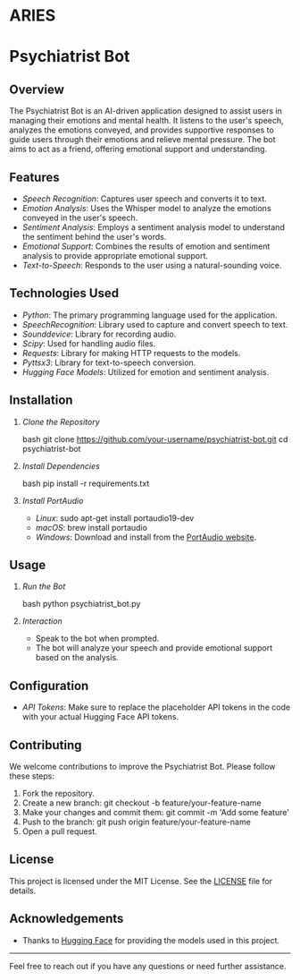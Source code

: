 # ARIES
# Psychiatrist Bot

## Overview

The Psychiatrist Bot is an AI-driven application designed to assist users in managing their emotions and mental health. It listens to the user's speech, analyzes the emotions conveyed, and provides supportive responses to guide users through their emotions and relieve mental pressure. The bot aims to act as a friend, offering emotional support and understanding.

## Features

- *Speech Recognition*: Captures user speech and converts it to text.
- *Emotion Analysis*: Uses the Whisper model to analyze the emotions conveyed in the user's speech.
- *Sentiment Analysis*: Employs a sentiment analysis model to understand the sentiment behind the user's words.
- *Emotional Support*: Combines the results of emotion and sentiment analysis to provide appropriate emotional support.
- *Text-to-Speech*: Responds to the user using a natural-sounding voice.

## Technologies Used

- *Python*: The primary programming language used for the application.
- *SpeechRecognition*: Library used to capture and convert speech to text.
- *Sounddevice*: Library for recording audio.
- *Scipy*: Used for handling audio files.
- *Requests*: Library for making HTTP requests to the models.
- *Pyttsx3*: Library for text-to-speech conversion.
- *Hugging Face Models*: Utilized for emotion and sentiment analysis.

## Installation

1. *Clone the Repository*

    bash
    git clone https://github.com/your-username/psychiatrist-bot.git
    cd psychiatrist-bot
    

2. *Install Dependencies*

    bash
    pip install -r requirements.txt
    

3. *Install PortAudio*

    - *Linux*: sudo apt-get install portaudio19-dev
    - *macOS*: brew install portaudio
    - *Windows*: Download and install from the [PortAudio website](http://www.portaudio.com/download.html).

## Usage

1. *Run the Bot*

    bash
    python psychiatrist_bot.py
    

2. *Interaction*

    - Speak to the bot when prompted.
    - The bot will analyze your speech and provide emotional support based on the analysis.

## Configuration

- *API Tokens*: Make sure to replace the placeholder API tokens in the code with your actual Hugging Face API tokens.

## Contributing

We welcome contributions to improve the Psychiatrist Bot. Please follow these steps:

1. Fork the repository.
2. Create a new branch: git checkout -b feature/your-feature-name
3. Make your changes and commit them: git commit -m 'Add some feature'
4. Push to the branch: git push origin feature/your-feature-name
5. Open a pull request.

## License

This project is licensed under the MIT License. See the [LICENSE](LICENSE) file for details.

## Acknowledgements

- Thanks to [Hugging Face](https://huggingface.co/) for providing the models used in this project.

---

Feel free to reach out if you have any questions or need further assistance.